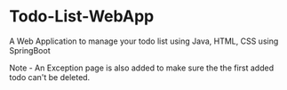 # Todo-List-WebApp
A Web Application to manage your todo list using Java, HTML, CSS using SpringBoot

Note - An Exception page is also added to make sure the the first added todo can't be deleted.
